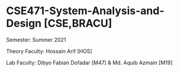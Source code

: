 # CSE471-System-Analysis-and-Design [CSE,BRACU]

Semester: Summer 2021

Theory Faculty: Hossain Arif [HOS]

Lab Faculty: Dibyo Fabian Dofadar [M47] & Md. Aquib Azmain [M19]
